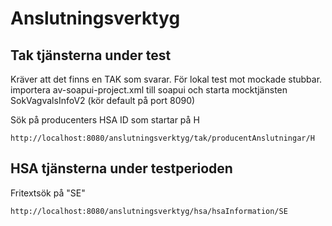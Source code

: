# Anslutningsverktyg

## Tak tjänsterna under test

Kräver att det finns en TAK som svarar. För lokal test mot mockade stubbar. importera av-soapui-project.xml till soapui och starta mocktjänsten SokVagvalsInfoV2 (kör default på port 8090)

Sök på producenters HSA ID som startar på H

	http://localhost:8080/anslutningsverktyg/tak/producentAnslutningar/H

## HSA tjänsterna under testperioden

Fritextsök på "SE"

	http://localhost:8080/anslutningsverktyg/hsa/hsaInformation/SE